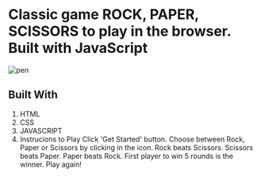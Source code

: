 # Classic game ROCK, PAPER, SCISSORS to play in the browser. Built with JavaScript
![pen](https://user-images.githubusercontent.com/88128089/164185172-4ae93c6b-471d-4358-b1cb-487b7b8ac404.png)

## Built With
1) HTML
2) CSS
3) JAVASCRIPT
4) Instrucions to Play
Click 'Get Started' button.
Choose between Rock, Paper or Scissors by clicking in the icon.
Rock beats Scissors.
Scissors beats Paper.
Paper beats Rock.
First player to win 5 rounds is the winner.
Play again!
